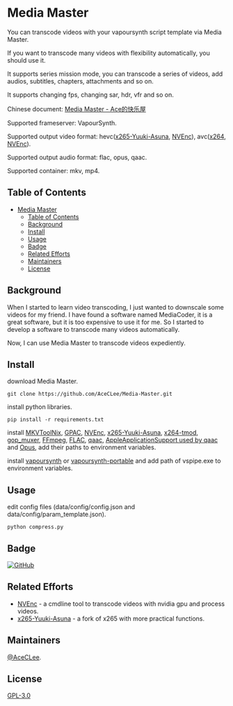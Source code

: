 # Media Master

You can transcode videos with your vapoursynth script template via Media Master.

If you want to transcode many videos with flexibility automatically, you should use it.

It supports series mission mode, you can transcode a series of videos, add audios, subtitles, chapters, attachments and so on.

It supports changing fps, changing sar, hdr, vfr and so on.

Chinese document: [Media Master - Ace的快乐屋](https://aceclee.com/archives/category/media-master)

Supported frameserver: VapourSynth.

Supported output video format: hevc([x265-Yuuki-Asuna](https://github.com/msg7086/x265-Yuuki-Asuna), [NVEnc](https://github.com/rigaya/NVEnc)), avc([x264](https://github.com/jpsdr/x264), [NVEnc](https://github.com/rigaya/NVEnc)).

Supported output audio format: flac, opus, qaac.

Supported container: mkv, mp4.

## Table of Contents

- [Media Master](#media-master)
  - [Table of Contents](#table-of-contents)
  - [Background](#background)
  - [Install](#install)
  - [Usage](#usage)
  - [Badge](#badge)
  - [Related Efforts](#related-efforts)
  - [Maintainers](#maintainers)
  - [License](#license)

## Background

When I started to learn video transcoding, I just wanted to downscale some videos for my friend. I have found a software named MediaCoder, it is a great software, but it is too expensive to use it for me. So I started to develop a software to transcode many videos automatically.

Now, I can use Media Master to transcode videos expediently.

## Install

download Media Master.

```shell
git clone https://github.com/AceCLee/Media-Master.git
```

install python libraries.

```shell
pip install -r requirements.txt
```

install [MKVToolNix](https://mkvtoolnix.download/downloads.html), [GPAC](https://gpac.wp.imt.fr/downloads/), [NVEnc](https://github.com/rigaya/NVEnc/releases), [x265-Yuuki-Asuna](https://down.7086.in/x265-Yuuki-Asuna/), [x264-tmod](https://github.com/jpsdr/x264/releases), [gop_muxer](https://github.com/msg7086/gop_muxer/releases), [FFmpeg](http://ffmpeg.org/download.html), [FLAC](https://xiph.org/flac/download.html), [qaac](https://github.com/nu774/qaac/releases), [AppleApplicationSupport used by qaac](https://github.com/kiki-kiko/iTunes-12.3.1.23) and [Opus](https://opus-codec.org/downloads/), add their paths to environment variables.

install [vapoursynth](https://github.com/vapoursynth/vapoursynth/releases) or [vapoursynth-portable](https://github.com/theChaosCoder/vapoursynth-portable-FATPACK/releases) and add path of vspipe.exe to environment variables.

## Usage

edit config files (data/config/config.json and data/config/param_template.json).

```shell
python compress.py
```

## Badge

[![GitHub](https://img.shields.io/github/license/AceCLee/Media-Master?style=flat-square)](https://github.com/AceCLee/Media-Master)

## Related Efforts

- [NVEnc](https://github.com/rigaya/NVEnc) - a cmdline tool to transcode videos with nvidia gpu and process videos.
- [x265-Yuuki-Asuna](https://github.com/msg7086/x265-Yuuki-Asuna) - a fork of x265 with more practical functions.

## Maintainers

[@AceCLee](https://github.com/AceCLee).

## License

[GPL-3.0](https://github.com/AceCLee/Media-Master/blob/master/LICENSE)
